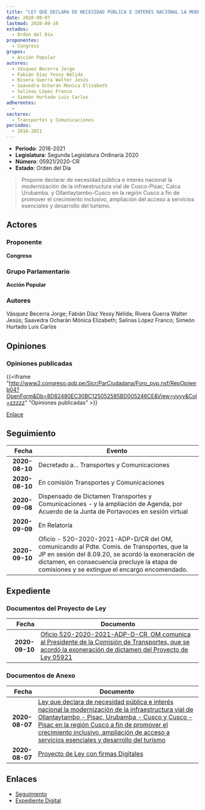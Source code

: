 ```yaml
---
title: "LEY QUE DECLARA DE NECESIDAD PÚBLICA E INTERÉS NACIONAL LA MODERNIZACIÓN DE LA INFRAESTRUCTURA VIAL DE OLLANTAYTAMBO-PISAC, URUBAMBA-CUSCO Y CUSCO-PISAC EN LA REGIÓN CUSCO A FIN DE PROMOVER EL CRECIMIENTO INCLUSIVO, AMPLIACIÓN DE ACCESO A SERVICIOS ESENCIALES Y DESARROLLO DEL TURISMO"
date: 2020-08-07
lastmod: 2020-09-10
estados: 
  - Orden del Día
proponentes: 
  - Congreso
grupos: 
  - Acción Popular
autores: 
  - Vásquez Becerra Jorge
  - Fabián Díaz Yessy Nélida
  - Rivera Guerra Walter Jesús
  - Saavedra Ocharán Mónica Elizabeth
  - Salinas López Franco
  - Simeón Hurtado Luis Carlos
adherentes: 
  - 
sectores: 
  - Transportes y Comunicaciones
periodos: 
  - 2016-2021
---
```


- **Periodo**: 2016-2021
- **Legislatura**: Segunda Legislatura Ordinaria 2020
- **Número**: 05921/2020-CR
- **Estado**: Orden del Día

> Propone declarar de necesidad pública e interés nacional la modernización de la infraestructura vial de Cusco-Pisac, Calca Urubamba. y Ollantaytambo-Cusco en la región Cusco a fin de promover el crecimiento inclusivo, ampliación del acceso a servicios esenciales y desarrollo del turismo.


## Actores

### Proponente

**Congreso**

### Grupo Parlamentario

**Acción Popular**

### Autores

Vásquez Becerra Jorge; Fabián Díaz Yessy Nélida; Rivera Guerra Walter Jesús; Saavedra Ocharán Mónica Elizabeth; Salinas López Franco; Simeón Hurtado Luis Carlos


## Opiniones

### Opiniones publicadas

{{<iframe "http://www2.congreso.gob.pe/Sicr/ParCiudadana/Foro_pvp.nsf/RepOpiweb04?OpenForm&Db=8D82480EC30BC125052585BD005246CE&View=yyyy&Col=zzzzz" "Opiniones publicadas" >}}

[Enlace](http://www2.congreso.gob.pe/Sicr/ParCiudadana/Foro_pvp.nsf/RepOpiweb04?OpenForm&Db=8D82480EC30BC125052585BD005246CE&View=yyyy&Col=zzzzz)

## Seguimiento

| Fecha | Evento |
|------:|--------|
| **2020-08-10** | Decretado a... Transportes y Comunicaciones|
| **2020-08-10** | En comisión Transportes y Comunicaciones|
| **2020-09-08** | Dispensado de Dictamen Transportes y Comunicaciones - y la ampliación de Agenda, por Acuerdo de la Junta de Portavoces en sesión virtual|
| **2020-09-09** | En Relatoría|
| **2020-09-10** | Oficio - 520-2020-2021-ADP-D/CR del OM, comunicando al Pdte. Comis. de Transportes, que la JP en sesión del 8.09.20, se acordó la exoneración de dictamen, en consecuencia precluye la etapa de comisiones y se extingue el encargo encomendado.|


## Expediente


### Documentos del Proyecto de Ley

| Fecha | Documento |
|------:|--------|
| **2020-09-10** | [Oficio 520-2020-2021-ADP-D-CR, OM comunica al Presidente de la Comisión de Transportes, que se acordó la exoneración de dictamen del Proyecto de Ley 05921](http://www.leyes.congreso.gob.pe/Documentos/2016_2021/Oficios/Oficialia_Mayor/OFICIO-520-2020-2021-ADP-D-CR.pdf) |

### Documentos de Anexo

| Fecha | Documento |
|------:|--------|
| **2020-08-07** | [Ley que declara de necesidad pública e interés nacional la modernización de la infraestructura vial de Ollantaytambo - Pisac, Urubamba - Cusco y Cusco - Pisac en la región Cusco a fin de promover el crecimiento inclusivo, ampliación de acceso a servicios esenciales y desarrollo del turismo](http://www.leyes.congreso.gob.pe/Documentos/2016_2021/Proyectos_de_Ley_y_de_Resoluciones_Legislativas/PL05921-20200807.pdf) |
| **2020-08-07** | [Proyecto de Ley con firmas Digitales](http://www.leyes.congreso.gob.pe/Documentos/2016_2021/Proyectos_de_Ley_y_de_Resoluciones_Legislativas/Proyectos_Firmas_digitales/PL05921.pdf) |

## Enlaces 

- [Seguimiento](http://www2.congreso.gob.pe/Sicr/TraDocEstProc/CLProLey2016.nsf/f7fff46988ca05b1052578e100829cc7/d62576e3d1e94b7b052585bd0064115e?OpenDocument)
- [Expediente Digital](http://www2.congreso.gob.pe/Sicr/TraDocEstProc/CLProLey2016.nsf/f7fff46988ca05b1052578e100829cc7/d62576e3d1e94b7b052585bd0064115e?OpenDocument&Click=05257FB7005EB655.eb71d0cf91d8294e05256cdf006b5706/$Body/0.1C6C)
